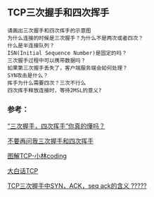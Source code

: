 ## TCP三次握手和四次挥手

    请画出三次握手和四次挥手的示意图
    为什么连接的时候是三次握手？为什么不是两次或者四次？
    什么是半连接队列？
    ISN(Initial Sequence Number)是固定的吗？
    三次握手过程中可以携带数据吗？
    如果第三次握手丢失了，客户端服务端会如何处理？
    SYN攻击是什么？
    挥手为什么需要四次？三次不行么
    四次挥手释放连接时，等待2MSL的意义?



### 参考：

[“三次握手，四次挥手”你真的懂吗？](https://zhuanlan.zhihu.com/p/53374516)

[不要再问我三次握手和四次挥手](https://juejin.cn/post/6844903958624878606#heading-7)

[图解TCP-小林coding](https://www.cnblogs.com/xiaolincoding/p/12638546.html)

[大白话TCP](https://github.com/jawil/blog/issues/14)

[TCP三次握手中SYN，ACK，seq ack的含义    ?????](https://www.cnblogs.com/muyi23333/articles/13841268.html)